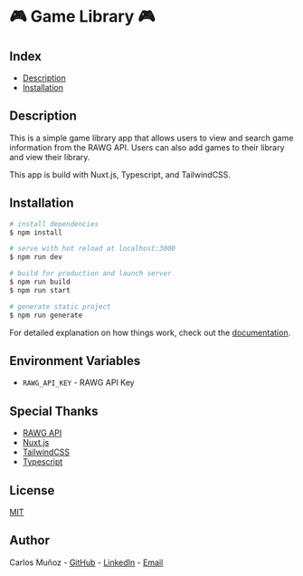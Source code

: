 # :video_game: Game Library :video_game:

## Index
- [Description](#description)
- [Installation](#installation)

## Description
This is a simple game library app that allows users to view and search game information from the RAWG API. Users can also add games to their library and view their library.

This app is build with Nuxt.js, Typescript, and TailwindCSS.



## Installation

```bash
# install dependencies
$ npm install

# serve with hot reload at localhost:3000
$ npm run dev

# build for production and launch server
$ npm run build
$ npm run start

# generate static project
$ npm run generate
```

For detailed explanation on how things work, check out the [documentation](https://nuxtjs.org).

## Environment Variables
- `RAWG_API_KEY` - RAWG API Key


## Special Thanks
- [RAWG API](https://rawg.io/apidocs)
- [Nuxt.js](https://nuxtjs.org)
- [TailwindCSS](https://tailwindcss.com)
- [Typescript](https://www.typescriptlang.org)


## License
[MIT](https://choosealicense.com/licenses/mit/)


## Author
Carlos Muñoz - [GitHub](https://github.com/CarlosMunozRo/) - [LinkedIn](https://www.linkedin.com/in/carlos-mu%C3%B1oz-rosendo-758b9b203) - [Email](mailto:carmuny54@gmail.com)
